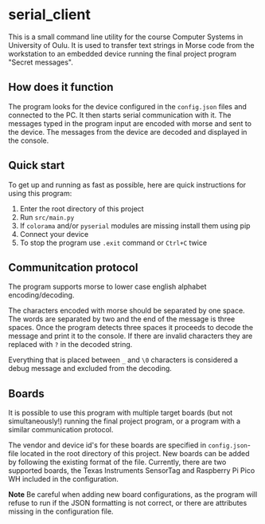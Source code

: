 # serial_client

This is a small command line utility for the course Computer Systems in University of Oulu. It is used to transfer text strings in Morse code from the workstation to an embedded device running the final project program "Secret messages".

## How does it function

The program looks for the device configured in the `config.json` files and connected to the PC. It then starts serial communication with it. The messages typed in the program input are encoded with morse and sent to the device. The messages from the device are decoded and displayed in the console. 

## Quick start

To get up and running as fast as possible, here are quick instructions for using this program:

1. Enter the root directory of this project
2. Run `src/main.py`
3. If `colorama` and/or `pyserial` modules are missing install them using pip
4. Connect your device
5. To stop the program use `.exit` command or `Ctrl+C` twice

## Communitcation protocol

The program supports morse to lower case english alphabet encoding/decoding.

The characters encoded with morse should be separated by one space. The words are separated by two and the end of the message is three spaces. Once the program detects three spaces it proceeds to decode the message and print it to the console. If there are invalid characters they are replaced with `?` in the decoded string.

Everything that is placed between `_` and `\0` characters is considered a debug message and excluded from the decoding.

## Boards

It is possible to use this program with multiple target boards (but not simultaneously!) running the final project program, or a program with a similar communication protocol.

The vendor and device id's for these boards are specified in `config.json`-file located in the root directory of this project. New boards can be added by following the existing format of the file. Currently, there are two supported boards, the Texas Instruments SensorTag and Raspberry Pi Pico WH included in the configuration.

**Note** Be careful when adding new board configurations, as the program will refuse to run if the JSON formatting is not correct, or there are attributes missing in the configuration file.
